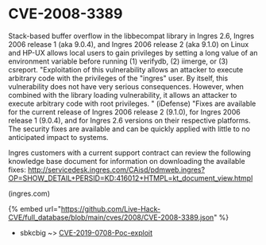 # CVE-2008-3389

Stack-based buffer overflow in the libbecompat library in Ingres 2.6, Ingres 2006 release 1 (aka 9.0.4), and Ingres 2006 release 2 (aka 9.1.0) on Linux and HP-UX allows local users to gain privileges by setting a long value of an environment variable before running (1) verifydb, (2) iimerge, or (3) csreport. "Exploitation of this vulnerability allows an attacker to execute arbitrary code with the privileges of the "ingres" user. By itself, this vulnerability does not have very serious consequences. However, when combined with the library loading vulnerability, it allows an attacker to execute arbitrary code with root privileges. " (iDefense) "Fixes are available for the current release of Ingres 2006 release 2 (9.1.0), for Ingres 2006 release 1 (9.0.4), and for Ingres 2.6 versions on their respective platforms. The security fixes are available and can be quickly applied with little to no anticipated impact to systems.

Ingres customers with a current support contract can review the following knowledge base document for information on downloading the available fixes:
http://servicedesk.ingres.com/CAisd/pdmweb.ingres?OP=SHOW_DETAIL+PERSID=KD:416012+HTMPL=kt_document_view.htmpl

(ingres.com)

{% embed url="https://github.com/Live-Hack-CVE/full_database/blob/main/cves/2008/CVE-2008-3389.json" %}


* sbkcbig ~> [CVE-2019-0708-Poc-exploit](https://zeste.alice-snow.ru/2008/database/cve-2008-3389/cve-2019-0708-poc-exploit-sbkcbig)